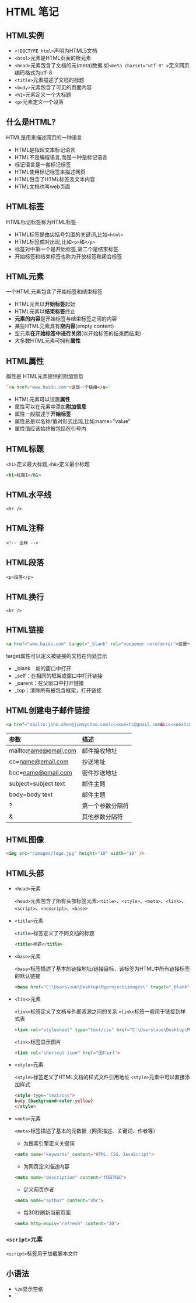 # HTML 笔记

## HTML实例

- `<!DOCTYPE html>`声明为HTML5文档
- `<html>`元素是HTML页面的根元素
- `<head>`元素包含了文档的元(meta)数据,如`<meta charset="utf-8" >`定义网页编码格式为utf-8
- `<title>`元素描述了文档的标题
- `<body>`元素包含了可见的页面内容
- `<h1>`元素定义一个大标题
- `<p>`元素定义一个段落

## 什么是HTML?

HTML是用来描述网页的一种语言

- HTML是指超文本标记语言
- HTML不是编程语言,而是一种是标记语言
- 标记语言是一套标记标签
- HTML使用标记标签来描述网页
- HTML包含了HTML标签及文本内容
- HTML文档也叫web页面

## HTML标签

HTML标记标签称为HTML标签

- HTML标签是由尖括号包围的关键词,比如`<html>`
- HTML标签成对出现,比如`<p>`和`</p>`
- 标签对中第一个是开始标签,第二个是结束标签
- 开始标签和结束标签也称为开放标签和闭合标签

## HTML元素

一个HTML元素包含了开始标签和结束标签

- HTML元素以**开始标签**起始
- HTML元素以**结束标签**终止
- **元素的内容**是开始标签与结束标签之间的内容
- 某些HTML元素具有**空内容**(empty content)
- 空元素**在开始标签中进行关闭**(以开始标签的结束而结束)
- 大多数HTML元素可拥有**属性**

## HTML属性

属性是 HTML元素提供的附加信息

```HTML
`<a href="www.baidu.com">这是一个链接</a>`
```

- HTML元素可以设置**属性**
- 属性可以在元素中添加**附加信息**
- 属性一般描述于**开始标签**
- 属性总是以名称/值对形式出现,比如:name="value"
- 属性值应该始终被包括在引号内

## HTML标题

`<h1>`定义最大标题,`<h6>`定义最小标题

```HTML
<h1>标题1</h1>
```

## HTML水平线

`<hr />`

## HTML注释

`<!-- 注释 -->`

## HTML段落

`<p>段落</p>`

## HTML换行

`<br />`

## HTML链接

```HTML
<a href="www.baidu.com" target="_blank" rel="noopener noreferrer">这是一个链接</a>`<br />
```

target属性可以定义被链接的文档在何处显示

- _blank：新的窗口中打开
- _self：在相同的框架或窗口中打开链接
- _parent：在父窗口中打开链接
- _top：清除所有被包含框架，打开链接

## HTML创建电子邮件链接

```HTML
<a href="mailto:john.shen@jimmychoo.com?cc=xuexhc@gmail.com&bcc=xuexhc@outlook.com&Subject=Hello%20again&body=Thank%20You!" target="_top">发送邮件</a>
```

|参数                  |描述            |
|:-                   |:-              |
| mailto:name@email.com|邮件接收地址    |
| cc=name@email.com    |抄送地址        |
| bcc=name@email.com   |密件抄送地址    |
| subject=subject text |邮件主题        |
| body=body text       |邮件主题        |
| ?                    |第一个参数分隔符 |
| &                    |其他参数分隔符   |




## HTML图像

```HTML
<img src="/images/logo.jpg" height="10" width="10" />
```

## HTML头部


- `<head>`元素

  `<head>`元素包含了所有头部标签元素:`<title>`、`<style>`、`<meta>`、`<link>`、`<script>`、`<noscript>`、`<base>`

- `<title>`元素
  
  `<title>`标签定义了不同文档的标题

  ```HTML
  <title>标题</title>
  ```

- `<base>`元素

  `<base>`标签描述了基本的链接地址/链接目标，该标签为HTML中所有链接标签的默认链接
  ```HTML
  <base href="C:\Users\xue\Desktop\Myproject\images\" traget="_blank">
  ```
  
- `<link>`元素

  `<link>`标签定义了文档与外部资源之间的关系
  `<link>`标签一般用于链接到样式表
  
  ```HTML
  <link rel="stylesheet" type="text/css" href="C:\Users\xue\Desktop\Myproject\CSS\mystyle.css">
  ```
  
  `<link>`标签显示图片
  
  ```HTML
  <link rel="shortcut icon" href="图片url">
  ```

- `<style>`元素

  `<style>`标签定义了HTML文档的样式文件引用地址
  `<style>`元素中可以直接添加样式
  
  ```HTML
  <style type="text/css">
  body {background-color:yellow}
  </style>
  ```

- `<meta>`元素

  `<meta>`标签描述了基本的元数据（网页描述、关键词、作者等）
  
  - 为搜索引擎定义关键词
  
  ```HTML
  <meta name="keywords" content="HTML，CSS，JavaScript">
  ```
  - 为网页定义描述内容
  
  ```HTML
  <meta name="description" content="代码测试">
  ```
  - 定义网页作者
  
  ```HTML
  <meta name="author" content="xhc">
  ```
  - 每30秒刷新当前页面
  
  ```HTML
  <meta http-equiv="refresh" content="30">
  ```

### `<script>`元素
`<script>`标签用于加载脚本文件






## 小语法

- `%20`显示空格
- ``













